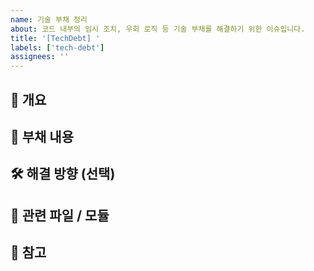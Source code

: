 ```yaml
---
name: 기술 부채 정리
about: 코드 내부의 임시 조치, 우회 로직 등 기술 부채를 해결하기 위한 이슈입니다.
title: '[TechDebt] '
labels: ['tech-debt']
assignees: ''
---
```


## 📌 개요
<!-- 어떤 기술 부채를 해결하려는지 설명해주세요. -->

## 🧨 부채 내용
<!-- 현재의 임시 로직, 불완전한 구현, 회피 구조 등 구체적으로 서술해주세요. -->

## 🛠 해결 방향 (선택)
<!-- 부채 해결을 위한 구조적/기술적 개선 방향이 있다면 작성해주세요. -->

## 🧩 관련 파일 / 모듈
<!-- 부채가 포함된 위치 및 영향도를 명시해주세요. -->

## 📝 참고
<!-- 관련 커밋, 히스토리, 외부 문서 등 -->
